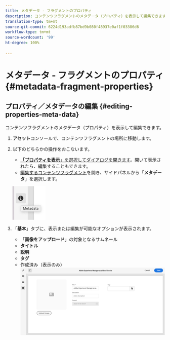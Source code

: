 ```yaml
---
title: メタデータ - フラグメントのプロパティ
description: コンテンツフラグメントのメタデータ（プロパティ）を表示して編集できます。
translation-type: tm+mt
source-git-commit: 6224d193adfb87bd9b080f48937e0af1f03386d6
workflow-type: tm+mt
source-wordcount: '99'
ht-degree: 100%

---
```



# メタデータ - フラグメントのプロパティ{#metadata-fragment-properties}

## プロパティ／メタデータの編集 {#editing-properties-meta-data}

コンテンツフラグメントのメタデータ（プロパティ）を表示して編集できます。

1. **アセット**&#x200B;コンソールで、コンテンツフラグメントの場所に移動します。
2. 以下のどちらかの操作をおこないます。

   * [**「プロパティを表示&#x200B;**」を選択してダイアログを開きます](/help/assets/manage-digital-assets.md#editing-properties)。開いて表示されたら、編集することもできます。
   * [編集するコンテンツフラグメント](/help/assets/content-fragments/content-fragments-managing.md#opening-the-fragment-editor)を開き、サイドパネルから「**メタデータ**」を選択します。

   ![メタデータ](assets/cfm-metadata-01.png)

3. 「**基本**」タブに、表示または編集が可能なオプションが表示されます。

   * 「**画像をアップロード**」の対象となるサムネール
   * **タイトル**
   * **説明**
   * **タグ**
   * 作成済み（表示のみ）
   ![メタデータ](assets/cfm-metadata-02.png)
